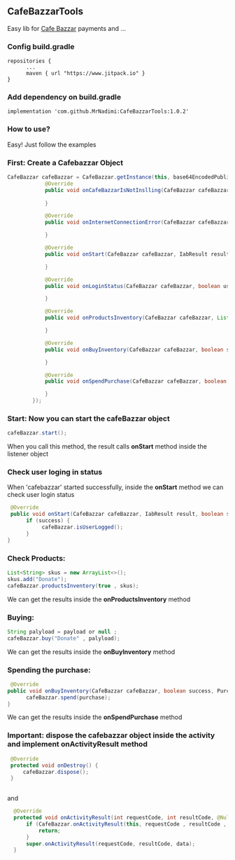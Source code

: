 ## CafeBazzarTools

Easy lib for [Cafe Bazzar](https://www.cafebazaar.ir) payments and ...

### Config build.gradle

```` 
repositories {
      ...
      maven { url "https://www.jitpack.io" }
}
````
### Add dependency on build.gradle


```` 
implementation 'com.github.MrNadimi:CafeBazzarTools:1.0.2'
````

### How to use?

Easy! Just follow the examples

### First: Create a Cafebazzar Object

````Java
CafeBazzar cafeBazzar = CafeBazzar.getInstance(this, base64EncodedPublicKey, new OnCafeBazzarListener() {
            @Override
            public void onCafeBazzarIsNotInslling(CafeBazzar cafeBazzar) {
                
            }

            @Override
            public void onInternetConnectionError(CafeBazzar cafeBazzar) {

            }

            @Override
            public void onStart(CafeBazzar cafeBazzar, IabResult result, boolean success, Exception ex) {

            }

            @Override
            public void onLoginStatus(CafeBazzar cafeBazzar, boolean userLogged, boolean success, Exception ex) {

            }

            @Override
            public void onProductsInventory(CafeBazzar cafeBazzar, List<SkuDetails> res, List<Purchase> purchases, boolean success, Exception ex) {

            }

            @Override
            public void onBuyInventory(CafeBazzar cafeBazzar, boolean success, Purchase purchase, Exception ex) {

            }

            @Override
            public void onSpendPurchase(CafeBazzar cafeBazzar, boolean success, Purchase purchase, Exception ex) {

            }
        });
```` 

### Start: Now you can start the cafeBazzar object

````Java
cafeBazzar.start();
````
When you call this method, the result calls **onStart** method inside the listener object

### Check user loging in status

When 'cafebazzar' started successfully, inside the **onStart** method we can check user login status

````Java
 @Override
 public void onStart(CafeBazzar cafeBazzar, IabResult result, boolean success, Exception ex) {
      if (success) {
           cafeBazzar.isUserLogged();
      }
}
````

### Check Products:

````Java
List<String> skus = new ArrayList<>();
skus.add("Donate");
cafeBazzar.productsInventory(true , skus);
````

We can get the results inside the **onProductsInventory** method

### Buying:

````Java
String palyload = payload or null ;
cafeBazzar.buy("Donate" , palyload);
````

We can get the results inside the **onBuyInventory** method

### Spending the purchase:

````Java
 @Override
public void onBuyInventory(CafeBazzar cafeBazzar, boolean success, Purchase purchase, Exception ex) {
      cafeBazzar.spend(purchase);
}
````

We can get the results inside the **onSpendPurchase** method

### Important: dispose the cafebazzar object inside the activity and implement onActivityResult method


````Java
 @Override
 protected void onDestroy() {
     cafeBazzar.dispose();
 }
    
````

and

````Java
  @Override
  protected void onActivityResult(int requestCode, int resultCode, @Nullable Intent data) {
      if (CafeBazzar.onActivityResult(this, requestCode , resultCode , data)){
          return;
      }
      super.onActivityResult(requestCode, resultCode, data);
  }
````





